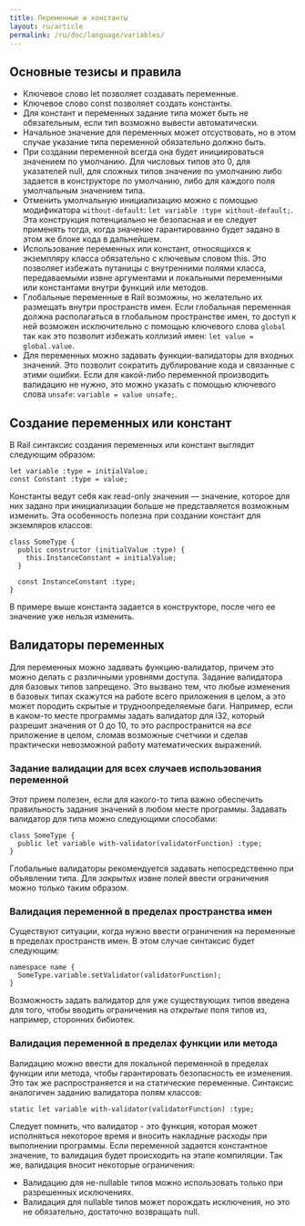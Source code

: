```yaml
---
title: Переменные и константы
layout: ru/article
permalink: /ru/doc/language/variables/
---
```


## Основные тезисы и правила

* Ключевое слово let позволяет создавать переменные.
* Ключевое слово const позволяет создать константы.
* Для констант и переменных задание типа может быть не обязательным, если тип возможно вывести автоматически.
* Начальное значение для переменных может отсуствовать, но в этом случае указание типа переменной обязательно должно быть.
* При создании переменной всегда она будет инициироваться значением по умолчанию. Для числовых типов это 0, для указателей null, для сложных типов значение по умолчанию либо задается в конструкторе по умолчанию, либо для каждого поля умолчальным значением типа.
* Отменить умолчальную инициализацию можно с помощью модификатора `without-default`: `let variable :type without-default;`. Эта конструкция потенциально не безопасная и ее следует применять тогда, когда значение гарантированно будет задано в этом же блоке кода в дальнейшем.
* Использование переменных или констант, относящихся к экземпляру класса обязательно с ключевым словом this. Это позволяет избежать путаницы с внутренними полями класса, передаваемыми извне аргументами и локальными переменными или константами внутри функций или методов.
* Глобальные переменные в Rail возможны, но желательно их размещать внутри пространств имен. Если глобальная переменная должна располагаться в глобальном пространстве имен, то доступ к ней возможен исключительно с помощью ключевого слова `global` так как это позволит избежать коллизий имен: `let value = global.value`.
* Для переменных можно задавать функции-валидаторы для входных значений. Это позволит сократить дублирование кода и связанные с этими ошибки. Если для какой-либо переменной производить валидацию не нужно, это можно указать с помощью ключевого слова `unsafe`: `variable = value unsafe;`.

## Создание переменных или констант

В Rail синтаксис создания переменных или констант выглядит следующим образом:

```
let variable :type = initialValue;
const Constant :type = value;
```

Константы ведут себя как read-only значения — значение, которое для них задано при инициализации больше не представляется возможным изменить. Эта особенность полезна при создании констант для экземляров классов:

```
class SomeType {
  public constructor (initialValue :type) {
    this.InstanceConstant = initialValue;
  }
  
  const InstanceConstant :type;
}
```

В примере выше константа задается в конструкторе, после чего ее значение уже нельзя изменить.

## Валидаторы переменных

Для переменных можно задавать функцию-валидатор, причем это можно делать с различными уровнями доступа. Задание валидатора для базовых типов запрещено. Это вызвано тем, что любые изменения в базовых типах скажутся на работе всего приложения в целом, а это может породить скрытые и трудноопределяемые баги. Например, если в каком-то месте программы задать валидатор для i32, который разрешит значения от 0 до 10, то это распространится на _все_ приложение в целом, сломав возможные счетчики и сделав практически невозможной работу математических выражений.

### Задание валидации для всех случаев использования переменной

Этот прием полезен, если для какого-то типа важно обеспечить правильность задания значений в любом месте программы. Задавать валидатор для типа можно следующими способами:

```
class SomeType {
  public let variable with-validator(validatorFunction) :type;
}
```

Глобальные валидаторы рекомендуется задавать непосредственно при объявлении типа. Для _закрытых_ извне полей ввести ограничения можно только таким образом.

### Валидация переменной в пределах пространства имен

Существуют ситуации, когда нужно ввести ограничения на переменные в пределах пространств имен. В этом случае синтаксис будет следующим:

```
namespace name {
  SomeType.variable.setValidator(validatorFunction);
}
```

Возможность задать валидатор для уже существующих типов введена для того, чтобы вводить ограничения на _открытые_ поля типов из, например, сторонних бибиотек.

### Валидация переменной в пределах функции или метода
  
Валидацию можно ввести для локальной переменной в пределах функции или метода, чтобы гарантировать безопасность ее изменения. Это так же распространяется и на статические переменные. Синтаксис аналогичен заданию валидатора полям классов:

```
static let variable with-validator(validatorFunction) :type;
```

Следует помнить, что валидатор - это функция, которая может исполняться некоторое время и вносить накладные расходы при выполнении программы. Если переменной задается константное значение, то валидация будет происходить на этапе компиляции. Так же, валидация вносит некоторые ограничения:

* Валидацию для не-nullable типов можно использовать только при разрешенных исключениях.
* Валидация для nullable типов может порождать исключения, но это не обязательно, достаточно возвращать null.
